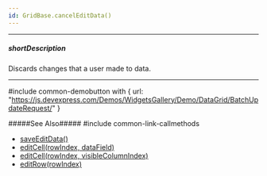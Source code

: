 ```yaml
---
id: GridBase.cancelEditData()
---
```

---
##### shortDescription
Discards changes that a user made to data.

---
#include common-demobutton with {
    url: "https://js.devexpress.com/Demos/WidgetsGallery/Demo/DataGrid/BatchUpdateRequest/"
}

#####See Also#####
#include common-link-callmethods
- [saveEditData()](/api-reference/10%20UI%20Components/GridBase/3%20Methods/saveEditData().md '{basewidgetpath}/Methods/#saveEditData')
- [editCell(rowIndex, dataField)](/api-reference/10%20UI%20Components/GridBase/3%20Methods/editCell(rowIndex_dataField).md '{basewidgetpath}/Methods/#editCellrowIndex_dataField')
- [editCell(rowIndex, visibleColumnIndex)](/api-reference/10%20UI%20Components/GridBase/3%20Methods/editCell(rowIndex_visibleColumnIndex).md '{basewidgetpath}/Methods/#editCellrowIndex_visibleColumnIndex')
- [editRow(rowIndex)](/api-reference/10%20UI%20Components/GridBase/3%20Methods/editRow(rowIndex).md '{basewidgetpath}/Methods/#editRowrowIndex')